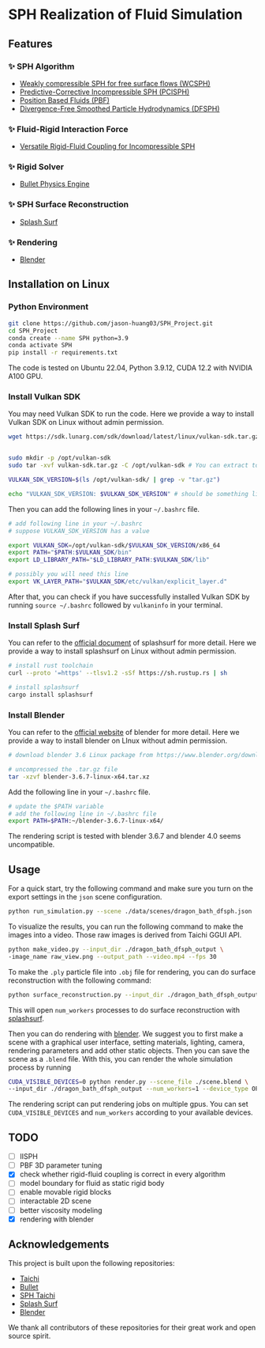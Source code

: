 # SPH Realization of Fluid Simulation

## Features

### ✨ SPH Algorithm

+ [Weakly compressible SPH for free surface flows (WCSPH)](https://dl.acm.org/doi/10.5555/1272690.1272719)
+ [Predictive-Corrective Incompressible SPH (PCISPH)](https://dl.acm.org/doi/10.1145/1576246.1531346)
+ [Position Based Fluids (PBF)](https://dl.acm.org/doi/10.1145/2461912.2461984)
+ [Divergence-Free Smoothed Particle Hydrodynamics (DFSPH)](https://dl.acm.org/doi/10.1145/2786784.2786796)

### ✨ Fluid-Rigid Interaction Force

+ [Versatile Rigid-Fluid Coupling for Incompressible SPH](https://dl.acm.org/doi/10.1145/2185520.2185558)

### ✨ Rigid Solver

+ [Bullet Physics Engine](https://github.com/bulletphysics/bullet3)

### ✨ SPH Surface Reconstruction

+ [Splash Surf](https://github.com/InteractiveComputerGraphics/splashsurf)

### ✨ Rendering

+ [Blender](https://www.blender.org/)

## Installation on Linux

### Python Environment

```bash
git clone https://github.com/jason-huang03/SPH_Project.git
cd SPH_Project
conda create --name SPH python=3.9
conda activate SPH
pip install -r requirements.txt
```

The code is tested on Ubuntu 22.04, Python 3.9.12, CUDA 12.2 with NVIDIA A100 GPU.



### Install Vulkan SDK

You may need Vulkan SDK to run the code. Here we provide a way to install Vulkan SDK on Linux without admin permission. 

```bash
wget https://sdk.lunarg.com/sdk/download/latest/linux/vulkan-sdk.tar.gz -O vulkan-sdk.tar.gz


sudo mkdir -p /opt/vulkan-sdk
sudo tar -xvf vulkan-sdk.tar.gz -C /opt/vulkan-sdk # You can extract to your customized place. Change following lines accordingly.

VULKAN_SDK_VERSION=$(ls /opt/vulkan-sdk/ | grep -v "tar.gz")

echo "VULKAN_SDK_VERSION: $VULKAN_SDK_VERSION" # should be something like 1.3.268.0
```

Then you can add the following lines in your `~/.bashrc` file.

```bash
# add following line in your ~/.bashrc
# suppose VULKAN_SDK_VERSION has a value

export VULKAN_SDK=/opt/vulkan-sdk/$VULKAN_SDK_VERSION/x86_64
export PATH="$PATH:$VULKAN_SDK/bin"
export LD_LIBRARY_PATH="$LD_LIBRARY_PATH:$VULKAN_SDK/lib"

# possibly you will need this line
export VK_LAYER_PATH="$VULKAN_SDK/etc/vulkan/explicit_layer.d"

```

After that, you can check if you have successfully installed Vulkan SDK by running `source ~/.bashrc` followed by `vulkaninfo` in your terminal.



### Install Splash Surf

You can refer to the [official document](https://github.com/InteractiveComputerGraphics/splashsurf) of splashsurf for more detail. Here we provide a way to install splashsurf on Linux without admin permission.

```bash
# install rust toolchain
curl --proto '=https' --tlsv1.2 -sSf https://sh.rustup.rs | sh

# install splashsurf
cargo install splashsurf
```



### Install Blender

You can refer to the [official website](https://www.blender.org/) of blender for more detail. Here we provide a way to install blender on LInux without admin permission.

```bash
# download blender 3.6 Linux package from https://www.blender.org/download/lts/3-6/

# uncompressed the .tar.gz file
tar -xzvf blender-3.6.7-linux-x64.tar.xz
```

Add the following line in your `~/.bashrc` file.

```bash
# update the $PATH variable
# add the following line in ~/.bashrc file
export PATH=$PATH:~/blender-3.6.7-linux-x64/
```

The rendering script is tested with blender 3.6.7 and blender 4.0 seems uncompatible.



## Usage

For a quick start, try the following command and make sure you turn on the export settings in the `json` scene configuration.

```bash
python run_simulation.py --scene ./data/scenes/dragon_bath_dfsph.json
```

To visualize the results, you can run the following command to make the images into a video. Those raw images is derived from Taichi GGUI API.

```bash
python make_video.py --input_dir ./dragon_bath_dfsph_output \
-image_name raw_view.png --output_path --video.mp4 --fps 30
```

To make the `.ply` particle file into `.obj` file for rendering, you can do surface reconstruction with the following command:

```bash
python surface_reconstruction.py --input_dir ./dragon_bath_dfsph_output --num_workers 2
```

This will open `num_workers` processes to do surface reconstruction with [splashsurf](https://github.com/InteractiveComputerGraphics/splashsurf).

Then you can do rendering with [blender](https://www.blender.org/). We suggest you to first make a scene with a graphical user interface, setting materials, lighting, camera, rendering parameters and add other static objects. Then you can save the scene as a `.blend` file. With this, you can render the whole simulation process by running

```bash
CUDA_VISIBLE_DEVICES=0 python render.py --scene_file ./scene.blend \
--input_dir ./dragon_bath_dfsph_output --num_workers=1 --device_type OPTIX
```

The rendering script can put rendering jobs on multiple gpus.  You can set `CUDA_VISIBLE_DEVICES` and `num_workers` according to your available devices.



## TODO

- [ ] IISPH
- [ ] PBF 3D parameter tuning
- [x] check whether rigid-fluid coupling is correct in every algorithm
- [ ] model boundary for fluid as static rigid body
- [ ] enable movable rigid blocks
- [ ] interactable 2D scene
- [ ] better viscosity modeling
- [x] rendering with blender

## Acknowledgements

This project is built upon the following repositories:

+ [Taichi](https://github.com/taichi-dev/taichi)
+ [Bullet](https://github.com/bulletphysics/bullet3)
+ [SPH Taichi](https://github.com/erizmr/SPH_Taichi)
+ [Splash Surf](https://github.com/InteractiveComputerGraphics/splashsurf)
+ [Blender](https://www.blender.org/)

We thank all contributors of these repositories for their great work and open source spirit.